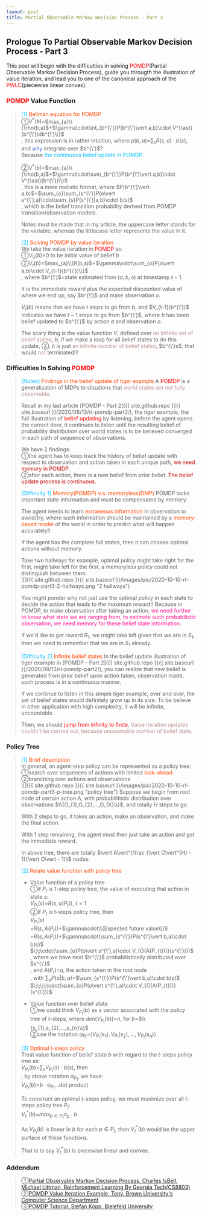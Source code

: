 ```yaml
---
layout: post
title: Partial Observable Markov Decision Process - Part 3
---
```


## Prologue To Partial Observable Markov Decision Process - Part 3
<p class="message">
This post will begin with the difficulties in solving <font color="Red">POMDP</font>(Partial Observable Markov Decision Process), guide you througth the illustration of value iteration, and lead you to one of the canonical approach of the <font color="Red">PWLC</font>(piecewise linear convex).  
</p>

### <font color="Red">POMDP</font> Value Function
><font color="DeepSkyBlue">[1]</font>
><font color="OrangeRed">Bellman equation for POMDP</font>  
>&#10112;$V^{\ast}(b)$=$max_{a}\\{\rho(b,a)$+$\gamma\cdot\int_{b^{\'}}P(b^{\'}\vert a,b)\cdot V^{\ast}(b^{\'})db^{\'}\\}$  
>, this expression is in rather intuition, where $\rho(b,a)$=$\sum_{s}R(s,a)\cdot b(s)$, and <font color="RoyalBlue">why</font> integrate over $b^{\'}$?  
>Because <font color="DeepSkyBlue">the continuous belief update in POMDP.</font>  
>
>&#10113;$V^{\ast}(b)$=$max_{a}\\{\rho(b,a)$+$\gamma\cdot\sum_{b^{\'}}P(b^{\'}\vert a,b)\cdot V^{\ast}(b^{\'})\\}$  
>, this is a more realistic format, where $P(b^{\'}\vert a,b)$=$\sum_{o}\sum_{s^{\'}}P(o\vert s^{\'},a)\cdot\sum_{s}P(s^{\'}|a,b)\cdot b(s)$  
>, which is the belief transition probability derived from POMDP transition/observation models.  
>
>Notes must be made that in my article, the uppercase letter stands for the variable, whereas the littlecase letter represents the value in it.  
>
><font color="DeepSkyBlue">[2]</font>
><font color="OrangeRed">Solving POMDP by value iteration</font>  
>We take the value iteration in <font color="Red">POMDP</font> as:  
>&#10112;$V_{0}(b)$=$0$ to be initial value of belief $b$  
>&#10113;$V_{t}(b)$=$max_{a}\\{R(b,a)$+$\gamma\cdot\sum_{o}P(o\vert a,b)\cdot V_{t-1}(b^{\'})\\}$  
>, where $b^{\'}$=state estimated from $(a,b,o)$ at timestamp $t-1$.  
>
>It is the immediate reward plus the expected discounted value of where we end up, say $b^{\'}$ and make observation $o$.  
>
>$V_{t}(b)$ means that we have $t$ steps to go from $b$, and $V_{t-1}(b^{\'})$ indicates we have $t-1$ steps to go from $b^{\'}$, where $b$ has been belief updated to $b^{\'}$ by action $a$ and observation $o$.  
>
>The scary thing is the value function $V$, defined over <font color="RosyBrown">an infinite set of belief states</font>, $b$, if we make a loop for all belief states to do this update, &#10113;, it is just <font color="RosyBrown">an infinite number of belief states</font>, $b^{\'}s$, that would <font color="RosyBrown">not</font> terminated!!!  

### Difficulties In Solving <font color="Red">POMDP</font>
><font color="DeepSkyBlue">[Notes]</font>
><font color="OrangeRed">Findings in the belief update of tiger example</font>
>A <font color="Red">POMDP</font> is a generalization of MDPs to situations that <font color="RosyBrown">world states are not fully observable</font>.  
>
>Recall in my last article [POMDP - Part 2]({{ site.github.repo }}{{ site.baseurl }}/2020/08/13/rl-pomdp-part2/), the tiger example, the full illustration of <font color="Red">belief updating</font> by listening, before the agent opens the correct door, it continues to listen until the resulting belief of probability distribution over world states is to be believed converged in each path of sequence of observations.  
>
>We have 2 findings:  
>&#10112;the agent has to keep track the history of belief update with respect to observation and action taken in each unique path, <font color="#C20000">we need memory in POMDP</font>.  
>&#10113;after each action, there is a new belief from prior belief.  <font color="#C20000">The belief update process is continuous</font>.  
>
><font color="DeepSkyBlue">[Difficulty 1]</font>
><font color="OrangeRed">Memory(POMDP) v.s. memoryless(DMP)</font>
>POMDP lacks important state information and must be compensated by memory.  
>
>The agent needs to learn <font color="OrangeRed">extraneous information</font> in observation to avoid/try, where such information should be maintained by a <font color="OrangeRed">memory-based model</font> of the world in order to predict what will happen accurately!!  
>
>If the agent has the complete full states, then it can choose optimal actions without memory.  
>
>Take two hallways for example, optimal policy might take right for the first, might take left for the first, a memoryless policy could not distinguish between them.  
![]({{ site.github.repo }}{{ site.baseurl }}/images/pic/2020-10-10-rl-pomdp-part3-2-hallways.png "2 hallways")
>
>You might ponder why not just use the optimal policy in each state to decide the action that leads to the maximum reward!!  Because in POMDP, to make observation after taking an action, <font color="DeepPink">we need further to know what state we are ranging from, to estimate such probabilistic observation, we need memory for these belief state information</font>.  
>
>If we'd like to get reward $R_{1}$, we might take left given that we are in $S_{1}$, then we need to remember that we are in $S_{1}$ already.  
>
><font color="DeepSkyBlue">[Difficulty 2]</font>
><font color="OrangeRed">Infinite belief states</font>
>In the belief update illustration of tiger example in [POMDP - Part 2]({{ site.github.repo }}{{ site.baseurl }}/2020/08/13/rl-pomdp-part2/), you can realize that new belief is generated from prior belief upon action taken, observation made, such process is in a continuous manner.  
>
>If we continue to listen in this simple tiger example, over and over, the set of belief states would definitely grow up in its size.  To be believe in other application with high complexity, it will be infinite, uncountable.  
>
>Then, we should <font color="Red">jump from infinity to finite</font>.  <font color="RosyBrown">Value iteration updates couldn't be carried out, because uncountable number of belief state</font>.  

### Policy Tree
><font color="DeepSkyBlue">[1]</font>
><font color="OrangeRed">Brief description</font>  
>In general, an agent-step policy can be represented as a policy tree:  
>&#10112;search over sequences of actions with limited <font color="OrangeRed">look-ahead</font>  
>&#10113;branching over actions and observations  
![]({{ site.github.repo }}{{ site.baseurl }}/images/pic/2020-10-10-rl-pomdp-part3-p-tree.png "policy tree")
>Suppose we begin from root node of certain action $A$, with probabilitistic distribution over observations $\\{O_{1},O_{2},...,O_{K}\\}$, and totally $H$ steps to go.  
>
>With 2 steps to go, it takes an action, make an observation, and make the final action.  
>
>With 1 step remaining, the agent must then just take an action and get the immediate reward.  
>
>In above tree, there are totally $\vert A\vert^{\frac {\vert O\vert^{H} - 1}{\vert O\vert - 1}}$ nodes.  
>
><font color="DeepSkyBlue">[2]</font>
><font color="OrangeRed">Relate value function with policy tree</font>  
>* Value function of a policy tree  
>&#10112;if $P_{t}$ is 1-step policy tree, the value of executing that action in state $s$:  
>$V_{P_{t}}(s)$=$R(s,a(P_{t}))$, $t=1$  
>&#10113;if $P_{t}$ is t-steps policy tree, then  
>$V_{P_{t}}(s)$  
>=$R(s,A(P_{t}))$+$\gamma\cdot\\{Expected future value\\}$  
>=$R(s,A(P_{t}))$+$\gamma\cdot(\sum_{s^{\'}}P(s^{\'}\vert b,a)\cdot b(s)$  
>$\;\;\cdot(\sum_{o}P(o\vert s^{\'},a)\cdot V_{O(A(P_{t}))}(s^{\'})))$  
>, where we have next $b^{\'}$ probabilistically distributed over $s^{\'}$  
>, and $A(P_{t})$=$a$, the action taken in the root node  
>, with $\sum_{o}P(o\vert b,a)$=$\sum_{s^{\'}}P(s^{\'}\vert b,a)\cdot b(s)$  
>$\;\;\;\;\cdot(\sum_{o}P(o\vert s^{\'},a)\cdot V_{O(A(P_{t}))}(s^{\'}))$  
>
>* Value function over belief state  
>&#10112;we could think $V_{P_{t}}(b)$ as a vector associated with the policy tree of $t$-steps, where $dim(V_{P_{t}}(b))$=$n$, for $b$=$\\{s_{1},s_{2},...,s_{n}\\}$  
>&#10113;use the notation $\alpha_{P_{t}}$=$\left\langle V_{P_{t}}(s_{1}),V_{P_{t}}(s_{2}),...,V_{P_{t}}(s_{n})\right\rangle$  
>
><font color="DeepSkyBlue">[3]</font>
><font color="OrangeRed">Optimal t-steps policy</font>  
>Treat value function of belief state $b$ with regard to the $t$-steps policy tree as:  
>$V_{P_{t}}(b)$=$\sum_{s}V_{P_{t}}(s)\cdot b(s)$, then  
>, by above notation $\alpha_{P_{t}}$, we have:  
>$V_{P_{t}}(b)$=$b\cdot\alpha_{P_{t}}$...dot product  
>
>To construct an optimal $t$-steps policy, we must maximize over all $t$-steps policy tree $P_{t}$:  
>$V_{t}^{\ast}(b)$=$max_{p\in P_{t}}\alpha_{p}\cdot b$  
>
>As $V_{P_{t}}(b)$ is linear in $b$ for each $p\in P_{t}$, then $V_{t}^{\ast}(b)$ would be the upper surface of these functions.  
>
>That is to say $V_{t}^{\ast}(b)$ is piecewise linear and convex.  

### Addendum
>&#10112;[Partial Observable Markov Decision Process, Charles IsBell, Michael Littman, Reinforcement Learning By Georgia Tech(CS8803)](https://classroom.udacity.com/courses/ud600/lessons/4677668675/concepts/46822685970923)  
>&#10113;[POMDP Value Iteration Example, Tony, Brown University's Computer Science Department](http://cs.brown.edu/research/ai/pomdp/tutorial/pomdp-vi-example.html)  
>&#10114;[POMDP Tutorial, Stefan Kopp, Bielefeld University](https://www.techfak.uni-bielefeld.de/~skopp/Lehre/STdKI_SS10/POMDP_tutorial.pdf)  

<!-- Γ -->
<!-- \Omega -->
<!-- \cap intersection -->
<!-- \cup union -->
<!-- \frac{\Gamma(k + n)}{\Gamma(n)} \frac{1}{r^k}  -->
<!-- \mbox{\large$\vert$}\nolimits_0^\infty -->
<!-- \vert_0^\infty -->
<!-- \vert_{0.5}^{\infty} -->
<!-- &prime; ′ -->
<!-- &Prime; ″ -->
<!-- $E\lbrack X\rbrack$ -->
<!-- \overline{X_n} -->
<!-- \underset{Succss}P -->
<!-- \frac{{\overline {X_n}}-\mu}{S/\sqrt n} -->
<!-- \lim_{t\rightarrow\infty} -->
<!-- \int_{0}^{a}\lambda\cdot e^{-\lambda\cdot t}\operatorname dt -->
<!-- \Leftrightarrow -->
<!-- \prod_{v\in V} -->
<!-- \subset -->
<!-- \subseteq -->
<!-- \varnothing -->
<!-- \perp -->
<!-- \overset\triangle= -->
<!-- \left|X\right| -->
<!-- \xrightarrow{r_t} -->
<!-- \left\|?\right\| => ||?||-->
<!-- \left|?\right| => |?|-->
<!-- \lbrack BQ\rbrack => [BQ] -->
<!-- \subset -->
<!-- \subseteq -->
<!-- \widehat -->
<!-- \left\langle1,2,3\right\rangle => <1,2,3> -->

<!-- Notes -->
<!-- <font color="OrangeRed">items, verb, to make it the focus, mathematic expression</font> -->
<!-- <font color="Red">KKT</font> -->
<!-- <font color="Red">SMO heuristics</font> -->
<!-- <font color="Red">F</font> distribution -->
<!-- <font color="Red">t</font> distribution -->
<!-- <font color="DeepSkyBlue">suggested item, soft item</font> -->
<!-- <font color="RoyalBlue">old alpha, quiz, example</font> -->
<!-- <font color="Green">new alpha</font> -->

<!-- <font color="#C20000">conclusion, finding</font> -->
<!-- <font color="DeepPink">positive conclusion, finding</font> -->
<!-- <font color="RosyBrown">negative conclusion, finding</font> -->

<!-- <font color="#00ADAD">policy</font> -->
<!-- <font color="#6100A8">full observable</font> -->
<!-- <font color="#FFAC12">partial observable</font> -->
<!-- <font color="#EB00EB">stochastic</font> -->
<!-- <font color="#8400E6">state transition</font> -->
<!-- <font color="#D600D6">discount factor gamma $\gamma$</font> -->
<!-- <font color="#D600D6">$V(S)$</font> -->
<!-- <font color="#9300FF">immediate reward R(S)</font> -->

<!-- ### <font color="RoyalBlue">Example</font>: Illustration By Rainy And Sunny Days In One Week -->
<!-- <font color="RoyalBlue">[Question]</font> -->
<!-- <font color="DeepSkyBlue">[Answer]</font> -->

<!-- <font color="Brown">Notes::mjtsai1974</font> -->

<!-- 
[1]Given the vehicles pass through a highway toll station is $6$ per minute, what is the probability that no cars within $30$ seconds?
><font color="DeepSkyBlue">[1]</font>
><font color="OrangeRed">Given the vehicles pass through a highway toll station is $6$ per minute, what is the probability that no cars within $30$ seconds?</font>  
-->

<!--
><font color="DeepSkyBlue">[Notes]</font>
><font color="OrangeRed">Why at this moment, the Poisson and exponential probability come out with different result?</font>  
-->

<!-- https://www.medcalc.org/manual/gamma_distribution_functions.php -->
<!-- https://www.statlect.com/probability-distributions/student-t-distribution#hid5 -->
<!-- http://www.wiris.com/editor/demo/en/ -->